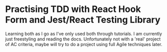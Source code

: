 # Practising TDD with React Hook Form and Jest/React Testing Library

Learning both as I go as I've only used both through tutorials. I am currently just freestyling and reading the docs. Unfortunately not with a 'real' project of AC criteria, maybe will try to do a project using full Agile techniques later.
